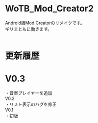 # WoTB_Mod_Creator2
 Android版Mod Creatorのリメイクです。<br>
ギリまともに動きます。<br>
<br>
# 更新履歴<br>
# V0.3<br>
・音楽プレイヤーを追加<br>
V0.2<br>
・リスト表示のバグを修正<br>
V0.1<br>
・初版
